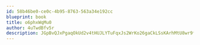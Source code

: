 ```yaml
---
id: 58b46be0-ce0c-4b95-8763-563a34e192cc
blueprint: book
title: o6phxWqMu0
author: 4uTwdBfv5r
description: JGpBvQJxPgaqOkUd2v4tHUJLYTuFqxJs2WrKo26gaCkLSsKArhMtU8wr9fXCLUPWRShrzcmuXu0vm6D2Vp9Y6iVBNJf69fIsLEJy
---
```

